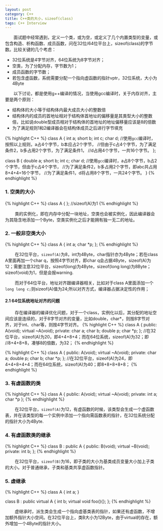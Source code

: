 ```yaml
---
layout: post
category: C++
title: C++类的大小，sizeof(class)
tags: C++ Interview
---
```


&emsp;&emsp;面试题中经常遇到，定义一个类，或为空，或定义了几个内置类型的变量，或包含构造、析构函数、成员函数，问在32位/64位平台上，sizeof(class)的字节数。比较关键的几个考虑：

* 32位系统是4字节对齐，64位系统为8字节对齐；
* 空类，为了分配内存，字节数为1；
* 成员函数的字节数；
* 若包含虚函数，系统需要分配一个指向虚函数的指针vptr，32位系统，大小为4Byte

<!--more-->

&emsp;&emsp;以下讨论，都是使用g++编译的情况，当使用gcc编译时，关于内存对齐，主要是两个原则：

* 结构体的大小等于结构体内最大成员大小的整数倍
* 结构体内的成员的首地址相对于结构体首地址的偏移量是其类型大小的整数倍，比如说double型成员相对于结构体的首地址的地址偏移量应该是8的倍数
* 为了满足规则1和2编译器会在结构体成员之后进行字节填充

{% highlight C++ %}
class A
{
	int a;
	short b;
	int c;
	char d;
	//使用`gcc`编译时，按照以上规则，a占4个字节，b本应占2个字节，
	//但由于c占4个字节，为了满足条件2，b多占用2个字节，为了满足条件1，
	//d占用4个字节，一共16个字节。
};

class B
{
	double a;
	short b;
	int c;
	char d;
	//使用`gcc`编译时，a占8个字节，b占2个字节，但由于c占4个字节，
	//为了满足条件2，b多占用2个字节，即abc共占用8+4+4=16个字节，
    //为了满足条件1，d将占用8个字节，一共24个字节。
}
{% endhighlight %}

### 1. 空类的大小

{% highlight C++ %}
class A
{
};
//sizeof(A)为1
{% endhighlight %}

&emsp;&emsp; 类的实例化，即在内存中分配一块地址，空类也会被实例化，因此编译器会为其隐含地添加一个Byte，空类实例化之后才能拥有独一无二的地址。

### 2. 一般非空类大小

{% highlight C++ %}
class A
{
	int a;
	char *p;
};
{% endhighlight %}

&emsp;&emsp; 在32位平台，`sizeof(A)`为8，int为4Byte，char指针亦为4Byte；若在class A里面再加一个char q，按照4字节对齐，即char q会占据4Byte，sizeof(A)为12；需要注意32位平台，sizeof(long)为4Byte，sizeof(long long)为8Byte；sizeof(void)为1，但是会报warning.

&emsp;&emsp; 而对于64位平台，地址对齐跟编译器相关，比如对于class A里面添加一个`long long c;`则sizeof(A)值为24;所以对齐方式，编译器占据决定性的作用；

#### 2.1 64位系统地址对齐的问题

&emsp;&emsp; 存在编译器的编译优化问题，对于一个class，实例化以后，其分配的地址空间应该是连续的，对于8字节对齐的变量，比如double，char*，则按8字节对齐，对于int、char等，则按4字节对齐。
{% highlight C++ %}
class A
{
public:
	A(void);
	virtual ~A(void);
private:
	char a;
	char b;
	double p;
	char *p;
};
//在32位平台，sizeof(A)为20，即4+4+8+4；而在64位系统，sizeof(A)为32；即
//8+4+8+8，凑够8的倍数，为32；
{% endhighlight %}

{% highlight C++ %}
class A
{
public:
	A(void);
	virtual ~A(void);
private:
	char a;
	double p;
	char b;
	char *p;
};
//在32位平台，sizeof(A)为24，即4+4+8+4+4；而在64位系统，sizeof(A)为40；即8+8+8+8+8；
{% endhighlight %}

### 3. 有虚函数的类

{% highlight C++ %}
class A
{
public:
	A(void);
	virtual ~A(void);
private:
	int a;
	char *p
};
{% endhighlight %}

&emsp;&emsp; 在32位平台，`sizeof(A)`为12，有虚函数的时候，该类型会生成一个虚函数表，并在该类型的每一个实例中添加一个指向需函数表的指针，在32位系统分配的指针大小为4Byte.


### 4. 有虚函数类的继承

{% highlight C++ %}
class B : public A
{
public:
	B(void);
	virtual ~B(void);
private:
	int b;
};
{% endhighlight %}

&emsp;&emsp; 在32位平台，`sizeof(B)`为16，即子类的大小为基类成员变量大小加上子类的大小。对于普通继承，子类和基类共享虚函数指针。

### 5. 虚继承

{% highlight C++ %}
class A
{
	int a;
}

class B : public virtual A
{
	int b;
	virtual void foo(){};
};
{% endhighlight %}

&emsp;&emsp; 虚继承时，派生类会生成一个指向虚基类表的指针，如果还有虚函数，不增加额外指针大小空间。在32位平台上，类B大小为12Byte，由于virtual的存在，额外增加一个4Byte的指针大小。